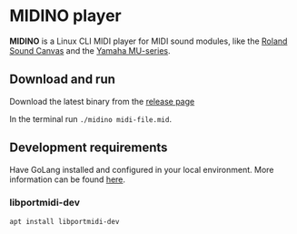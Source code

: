 # MIDINO player

**MIDINO** is a Linux CLI MIDI player for MIDI sound modules, like the [Roland Sound Canvas](https://en.wikipedia.org/wiki/Roland_Sound_Canvas) and the [Yamaha MU-series](https://en.wikipedia.org/wiki/Yamaha_MU-series).

## Download and run
Download the latest binary from the [release page](https://github.com/ncirocco/midino/releases)

In the terminal run `./midino midi-file.mid`.

## Development requirements
Have GoLang installed and configured in your local environment. More information can be found [here](https://golang.org/doc/install).

### libportmidi-dev
`apt install libportmidi-dev`
